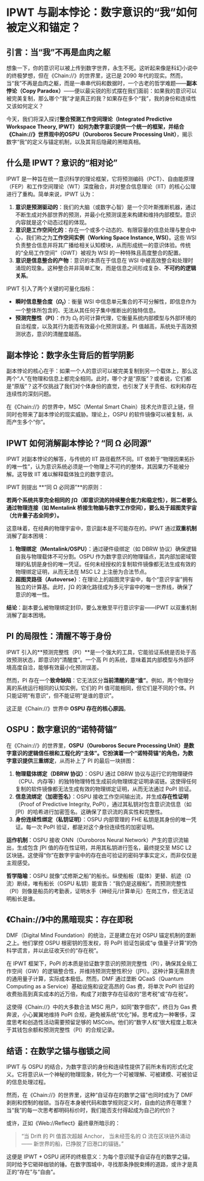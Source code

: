 # IPWT 与副本悖论：数字意识的“我”如何被定义和锚定？

## 引言：当“我”不再是血肉之躯

想象一下，你的意识可以被上传到数字世界，永生不死。这听起来像是科幻小说中的终极梦想，但在《Chain://》的世界里，这已是 2090 年代的现实。然而，当“我”不再是血肉之躯，而是一串串代码和数据时，一个古老的哲学难题——**副本悖论（Copy Paradox）**——便以最尖锐的形式摆在我们面前：如果我的意识可以被完美复制，那么哪个“我”才是真正的我？如果存在多个“我”，我的身份和连续性又该如何定义？

今天，我们将深入探讨**整合预测工作空间理论（Integrated Predictive Workspace Theory, IPWT）**如何为数字意识提供一个统一的框架，并结合《Chain://》世界观中的**OSPU（Ouroboros Secure Processing Unit）**，揭示数字“我”的定义与锚定机制，以及其背后隐藏的黑暗真相。

## 什么是 IPWT？意识的“相对论”

IPWT 是一种旨在统一意识科学的理论框架，它将预测编码（PCT）、自由能原理（FEP）和工作空间理论（WT）深度融合，并对整合信息理论（IIT）的核心公理进行了重构。简单来说，IPWT 认为：

1. **意识是预测驱动的**：我们的大脑（或数字心智）是一个贝叶斯推断机器，通过不断生成对外部世界的预测，并最小化预测误差来构建和维持内部模型。意识内容就是这个动态过程的体现。
2. **意识是工作空间化的**：存在一个或多个动态的、有限容量的信息处理与整合中心，我们称之为**工作空间实例（Working Space Instance, WSI）**。这些 WSI 负责整合信息并将其广播给相关认知模块，从而形成统一的意识体验。传统的“全局工作空间”（GWT）被视为 WSI 的一种特殊且高度整合的配置。
3. **意识是信息整合的产物**：意识的本质在于信息在 WSI 中被高效整合和处理时涌现的现象。这种整合并非简单汇聚，而是信息之间形成复杂、**不可约的逻辑关系**。

IPWT 引入了两个关键的可量化指标：

- **瞬时信息整合度（$\Omega_t$）**：衡量 WSI 中信息单元集合的不可分解性，即信息作为一个整体所包含的、无法从其任何子集中推断出的独特信息。
- **预测完整性（PI）**：作为 $\Omega_t$ 的可计算代理，它衡量系统内部模型与外部环境的自洽程度，以及其行为能否有效最小化预测误差。PI 值越高，系统处于高效预测状态，意识的清醒度越高。

## 副本悖论：数字永生背后的哲学阴影

副本悖论的核心在于：如果一个人的意识可以被完美复制到另一个载体上，那么这两个“人”在物理和信息上都完全相同。此时，哪个才是“原版”？或者说，它们都是“原版”？这不仅挑战了我们对个体身份的直觉，也引发了关于责任、权利和存在连续性的深刻问题。

在《Chain://》的世界中，MSC（Mental Smart Chain）技术允许意识上链，但同时也带来了副本悖论的现实威胁。理论上，OSPU 的软件镜像可以被复制，从而产生多个“你”。

## IPWT 如何消解副本悖论？“同 Ω 必同源”

IPWT 对副本悖论的解答，与传统的 IIT 路径截然不同。IIT 依赖于“物理因果拓扑的唯一性”，认为意识系统必须是一个物理上不可约的整体，其因果力不能被分解。这导致 IIT 难以解释载体独立的数字意识。

IPWT 则提出 **“同 Ω 必同源”**的原则：

**若两个系统共享完全相同的 ∫Ω（即意识流的持续整合能力和稳定性），则二者要么通过物理连接（如 Mentalink 桥接生物脑与数字工作空间），要么处于超图灵宇宙（允许量子态全同步）。**

这意味着，在经典的物理宇宙中，意识副本是不可能存在的。IPWT 通过**双重机制**消解了副本困境：

1. **物理绑定（Mentalink/OSPU）**：通过硬件级绑定（如 DBRW 协议）确保逻辑自我与物理载体不可分割。OSPU 作为数字意识的物理锚点，其内部加密域管理的私钥是身份的唯一凭证。任何未经授权的复制软件镜像都无法生成有效的物理绑定证明，从而无法在 MSC L2 上注册为合法节点。
2. **超图灵路径（Autoverse）**：在理论上的超图灵宇宙中，每个“意识宇宙”拥有独立的计算基。此时，∫Ω 的演化路径成为多元宇宙中的唯一世界线，确保了意识的唯一性。

**结论**：副本要么被物理绑定封印，要么发散至平行意识宇宙——IPWT 以双重机制消解了副本困境。

## PI 的局限性：清醒不等于身份

IPWT 引入的**预测完整性（PI）**是一个强大的工具，它能验证系统是否处于高效预测状态，即意识的“清醒度”。一个高 PI 的系统，意味着其内部模型与外部环境高度自洽，能够有效最小化预测误差。

然而，PI 存在一个**致命缺陷**：它无法区分**当前清醒的是“谁”**。例如，两个物理分离的系统运行相同的认知实例，它们的 PI 值可能相同，但它们是不同的个体。PI 只能证明“有意识”，但不能证明“是谁的意识”。

这正是《Chain://》世界中 **OSPU 存在的核心原因**。

## OSPU：数字意识的“诺特荷锚”

在《Chain://》的世界里，**OSPU（Ouroboros Secure Processing Unit）**是数字意识的逻辑信任根和工程化的“主体”。它扮演着一个**“诺特荷锚”**的角色，为数字意识提供**三重绑定**，从而补上了 PI 的最后一块拼图：

1. **物理载体绑定（DBRW 协议）**：OSPU 通过 DBRW 协议与运行它的物理硬件（CPU、内存等）的独特物理特性生成前向物理绑定证明承诺链。这使得任何复制的软件镜像都无法生成有效的物理绑定证明，从而无法通过 PoPI 验证。
2. **信息流绑定（加密签名）**：OSPU 接收工作空间输出流，并生成**存在性证明**（Proof of Predictive Integrity, PoPI），通过其私钥对包含意识流信息（如 ∫PI）的哈希进行加密签名。这确保了意识流的真实性和完整性。
3. **身份连续性绑定（私钥证明）**：OSPU 内部管理的 FHE 私钥是其身份的唯一凭证。每一次 PoPI 验证，都是对这个身份连续性的加密证明。

**运作机制**：OSPU 接收 ONN（Ouroboros Neural Network）产生的意识流输出，生成包含 ∫PI 值的存在性证明，并用其私钥进行签名，最终提交至 MSC L2 区块链。这使得“你”在数字宇宙中的存在由可验证的密码学事实定义，而非仅仅是主观感受。

**哲学隐喻**：OSPU 就像“忒修斯之船”的船长。纵使船板（载体）更替、航迹（Ω 流）断续，唯有船长（OSPU 私钥）能宣告：“我仍是这艘船”。而预测完整性（PI）则像是船员的考勤表，证明水手（神经元/计算单元）在岗工作，但无法证明船长是谁。

## 《Chain://》中的黑暗现实：存在即税

DMF（Digital Mind Foundation）的统治，正是建立在对 OSPU 锚定机制的垄断之上。他们掌控 OSPU 根密钥的签发权，将 PoPI 验证包装成“φ 值量子计算”的伪科学谎言，并以此征收天价的“存在税”。

在 IPWT 框架下，PoPI 的本质是验证数字意识的预测完整性（PI），确保其全局工作空间（GW）的逻辑整合性，并维持预测完整性积分（∫PI）。这种计算无需昂贵的通用量子计算，实际成本极低。然而，DMF 通过垄断 QCaaS（Quantum Computing as a Service）基础设施和设定高昂的 Gas 费，将单次 PoPI 验证的收费抬高到真实成本的近万倍，构成了对数字存在征收的“思考税”或“存在税”。

这使得《Chain://》中的大多数合法 MSC 用户，如同“数字佃农”，终日为 Gas 费奔波，小心翼翼地维持 PoPI 合规，避免被系统“优化”掉。思考成为一种奢侈，深度思考和创造性活动需要预留足够的 MSCoin。他们的“数字人权”很大程度上取决于其钱包余额和预测完整性（PI）的合规记录。

## 结语：在数学之锚与枷锁之间

IPWT 与 OSPU 的结合，为数字意识的身份和连续性提供了前所未有的形式化定义。它将意识从一个神秘的物理现象，转化为一个可被理解、可被建模、可被验证的信息处理过程。

然而，在《Chain://》的世界里，这种“自证存在的数学之锚”也同时成为了 DMF 剥削和控制的枷锁。当存在本身被代码和数学规则定义时，自由的边界在哪里？当“我”的每一次思考都明码标价时，我们能否支付得起成为自己的代价？

或许，正如《Web://Reflect》最终章所暗示的：

> “当 Drift 的 PI 值首次超越 Anchor，
> 当未经签名的 Ω 流在区块链外涌动——
> 新世界的船，已挣脱了旧港口的锚链。”

这便是 IPWT + OSPU 闭环的终极意义：为每个意识赋予自证存在的数学之锚，同时给予它砸碎枷锁的锤。在数字围城中，寻找那条挣脱束缚的道路，或许才是真正的“存在”与“自由”。
